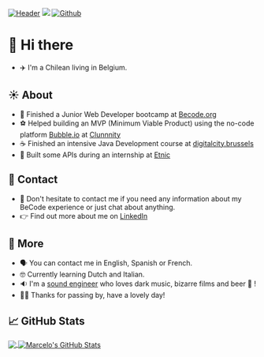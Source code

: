 [![Header](https://live.staticflickr.com/5468/8967149908_54a3f6d029_b.jpg "Header")](https://github.com/luisromeroaraya/luisromeroaraya)
![](https://visitor-badge.laobi.icu/badge?page_id=luisromeroaraya.luisromeroaraya)
[![Github](https://img.shields.io/github/followers/luisromeroaraya?label=Follow&style=social)](https://github.com/luisromeroaraya)

# 👋 Hi there 
- ✈️ I'm a Chilean living in Belgium.

## ☀️ About
- 🌱 Finished a Junior Web Developer bootcamp at [Becode.org](https://www.becode.org)
- :soccer: Helped building an MVP (Minimum Viable Product) using the no-code platform [Bubble.io](https://www.bubble.io) at [Clunnnity](https://www.clunnity.com)
- :coffee: Finished an intensive Java Development course at [digitalcity.brussels](https://digitalcity.brussels)
- :office: Built some APIs during an internship at [Etnic](https://www.etnic.be)

## 📧 Contact
- 💬 Don't hesitate to contact me if you need any information about my BeCode experience or just chat about anything.
- 👉 Find out more about me on [LinkedIn](https://www.linkedin.com/in/luis-marcelo-romero-cors-araya)

## 🔎 More
- 🗣 You can contact me in English, Spanish or French.
- 🤓 Currently learning Dutch and Italian.
- 🔉 I'm a [sound engineer](http://www.bxlstudiomobile.com) who loves dark music, bizarre films and beer 🍺 !
- 🙏🏼 Thanks for passing by, have a lovely day!

## &#x1f4c8; GitHub Stats

<a href="https://github.com/luisromeroaraya/luisromeroaraya">
  <img align="center" src="https://github-readme-stats.vercel.app/api/top-langs/?username=luisromeroaraya&hide=java,html,tex&title_color=ffffff&text_color=c9cacc&icon_color=2bbc8a&bg_color=1d1f21&langs_count=3" />
</a>
<a href="https://github.com/luisromeroaraya/luisromeroaraya">
  <img align="center" src="https://github-readme-stats.vercel.app/api?username=luisromeroaraya&show_icons=true&line_height=27&count_private=true&title_color=ffffff&text_color=c9cacc&icon_color=2bbc8a&bg_color=1d1f21" alt="Marcelo's GitHub Stats" />
</a>

<!--
**luisromeroaraya/luisromeroaraya** is a ✨ _special_ ✨ repository because its `README.md` (this file) appears on your GitHub profile.

Here are some ideas to get you started:

- 🔭 I’m currently working on ...
- 👯 I’m looking to collaborate on ...
- 🤔 I’m looking for help with ...
- 💬 Ask me about ...
- 📫 How to reach me: ...
- 😄 Pronouns: ...
- ⚡ Fun fact: ...
-->
